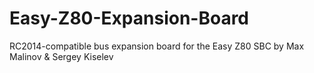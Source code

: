 # Easy-Z80-Expansion-Board
RC2014-compatible bus expansion board for the Easy Z80 SBC by Max Malinov &amp; Sergey Kiselev
